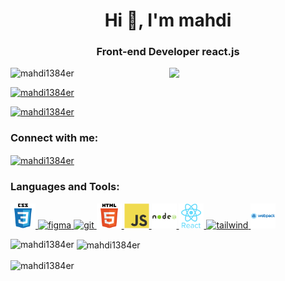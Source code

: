 <h1 align="center">Hi 👋, I'm mahdi</h1>
<h3 align="center">Front-end Developer react.js</h3>
<img align="right" width="250px" src="https://scontent-cdg4-1.xx.fbcdn.net/v/t39.30808-6/291859607_448116677321402_1624782678639429873_n.jpg?_nc_cat=105&ccb=1-7&_nc_sid=09cbfe&_nc_ohc=nThRyuNFEeoAX_JyfC5&_nc_ht=scontent-cdg4-1.xx&oh=00_AfCbNTmx-WyMDQMFmJqEuxiWrGVe7qACyAl3mDCjRtzLsQ&oe=64B229E9"> 

<p align="left"> <img src="https://komarev.com/ghpvc/?username=mahdi1384er&label=Profile%20views&color=0e75b6&style=flat" alt="mahdi1384er" /> </p>

<p align="left"> <a href="https://github.com/ryo-ma/github-profile-trophy"><img src="https://github-profile-trophy.vercel.app/?username=mahdi1384er" alt="mahdi1384er" /></a> </p>

<p align="left"> <a href="https://twitter.com/mahdi1384er" target="blank"><img src="https://img.shields.io/twitter/follow/mahdi1384er?logo=twitter&style=for-the-badge" alt="mahdi1384er" /></a> </p>

<h3 align="left">Connect with me:</h3>
<p align="left">
<a href="https://twitter.com/mahdi1384er" target="blank"><img align="center" src="https://raw.githubusercontent.com/rahuldkjain/github-profile-readme-generator/master/src/images/icons/Social/twitter.svg" alt="mahdi1384er" height="30" width="40" /></a>
</p>

<h3 align="left">Languages and Tools:</h3>
<p align="left"> <a href="https://www.w3schools.com/css/" target="_blank" rel="noreferrer"> <img src="https://raw.githubusercontent.com/devicons/devicon/master/icons/css3/css3-original-wordmark.svg" alt="css3" width="40" height="40"/> </a> <a href="https://www.figma.com/" target="_blank" rel="noreferrer"> <img src="https://www.vectorlogo.zone/logos/figma/figma-icon.svg" alt="figma" width="40" height="40"/> </a> <a href="https://git-scm.com/" target="_blank" rel="noreferrer"> <img src="https://www.vectorlogo.zone/logos/git-scm/git-scm-icon.svg" alt="git" width="40" height="40"/> </a> <a href="https://www.w3.org/html/" target="_blank" rel="noreferrer"> <img src="https://raw.githubusercontent.com/devicons/devicon/master/icons/html5/html5-original-wordmark.svg" alt="html5" width="40" height="40"/> </a> <a href="https://developer.mozilla.org/en-US/docs/Web/JavaScript" target="_blank" rel="noreferrer"> <img src="https://raw.githubusercontent.com/devicons/devicon/master/icons/javascript/javascript-original.svg" alt="javascript" width="40" height="40"/> </a> <a href="https://nodejs.org" target="_blank" rel="noreferrer"> <img src="https://raw.githubusercontent.com/devicons/devicon/master/icons/nodejs/nodejs-original-wordmark.svg" alt="nodejs" width="40" height="40"/> </a> <a href="https://reactjs.org/" target="_blank" rel="noreferrer"> <img src="https://raw.githubusercontent.com/devicons/devicon/master/icons/react/react-original-wordmark.svg" alt="react" width="40" height="40"/> </a> <a href="https://tailwindcss.com/" target="_blank" rel="noreferrer"> <img src="https://www.vectorlogo.zone/logos/tailwindcss/tailwindcss-icon.svg" alt="tailwind" width="40" height="40"/> </a> <a href="https://webpack.js.org" target="_blank" rel="noreferrer"> <img src="https://raw.githubusercontent.com/devicons/devicon/d00d0969292a6569d45b06d3f350f463a0107b0d/icons/webpack/webpack-original-wordmark.svg" alt="webpack" width="40" height="40"/> </a> </p>

<p><img align="left" src="https://github-readme-stats.vercel.app/api/top-langs?username=mahdi1384er&show_icons=true&locale=en&layout=compact" alt="mahdi1384er" /></p>

<p>&nbsp;<img align="center" src="https://github-readme-stats.vercel.app/api?username=mahdi1384er&show_icons=true&locale=en" alt="mahdi1384er" /></p>

<p><img align="center" src="https://github-readme-streak-stats.herokuapp.com/?user=mahdi1384er&" alt="mahdi1384er" /></p>
